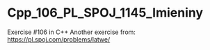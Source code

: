 # Cpp_106_PL_SPOJ_1145_Imieniny
Exercise #106 in C++
Another exercise from: https://pl.spoj.com/problems/latwe/
